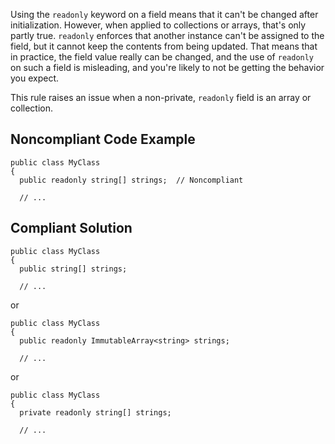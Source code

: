 
Using the `readonly` keyword on a field means that it can't be changed after initialization. However, when applied to collections or arrays, that's only partly true. `readonly` enforces that another instance can't be assigned to the field, but it cannot keep the contents from being updated. That means that in practice, the field value really can be changed, and the use of `readonly` on such a field is misleading, and you're likely to not be getting the behavior you expect.

This rule raises an issue when a non-private, `readonly` field is an array or collection.

## Noncompliant Code Example


    public class MyClass
    {
      public readonly string[] strings;  // Noncompliant
    
      // ...


## Compliant Solution


    public class MyClass
    {
      public string[] strings;
    
      // ...


or


    public class MyClass
    {
      public readonly ImmutableArray<string> strings;
    
      // ...


or


    public class MyClass
    {
      private readonly string[] strings;
    
      // ...

